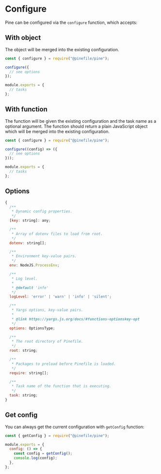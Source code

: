# Configure

Pine can be configured via the `configure` function, which accepts:

## With object

The object will be merged into the existing configuration.

```js
const { configure } = require("@pinefile/pine");

configure({
  // see options
});

module.exports = {
  // tasks
};
```

## With function

The function will be given the existing configuration and the task name as a optional argument. The function should return a plain JavaScript object which will be merged into the existing configuration.

```js
const { configure } = require("@pinefile/pine");

configure((config) => ({
  // see options
}));

module.exports = {
  // tasks
};
```

## Options

```js
{
  /**
   * Dynamic config properties.
   */
  [key: string]: any;

  /**
   * Array of dotenv files to load from root.
   */
  dotenv: string[];

  /**
   * Environment key-value pairs.
   */
  env: NodeJS.ProcessEnv;

  /**
   * Log level.
   *
   * @default 'info'
   */
  logLevel: 'error' | 'warn' | 'info' | 'silent';

  /**
   * Yargs options, key-value pairs.
   *
   * @link https://yargs.js.org/docs/#functions-optionskey-opt
   */
  options: OptionsType;

  /**
   * The root directory of Pinefile.
   */
  root: string;

  /**
   * Packages to preload before Pinefile is loaded.
   */
  require: string[];

  /**
   * Task name of the function that is executing.
   */
  task: string;
}
```

## Get config

You can always get the current configuration with `getConfig` function:

```js
const { getConfig } = require("@pinefile/pine");

module.exports = {
  config: () => {
    const config = getConfig();
    console.log(config);
  },
};
```
